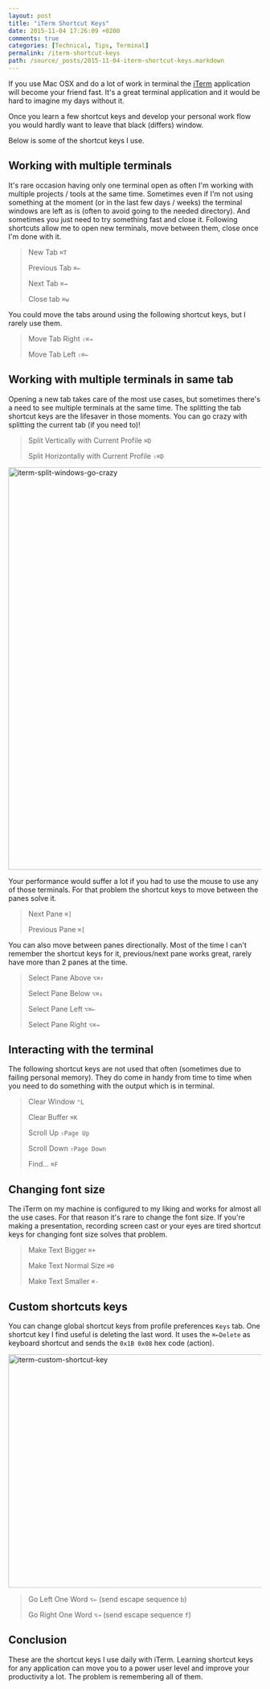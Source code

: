 ```yaml
---
layout: post
title: "iTerm Shortcut Keys"
date: 2015-11-04 17:26:09 +0200
comments: true
categories: [Technical, Tips, Terminal]
permalink: /iterm-shortcut-keys
path: /source/_posts/2015-11-04-iterm-shortcut-keys.markdown
---
```


If you use Mac OSX and do a lot of work in terminal the [iTerm](https://www.iterm2.com) application will become your friend fast. It's a great terminal application and it would be hard to imagine my days without it.

Once you learn a few shortcut keys and develop your personal work flow you would hardly want to leave that black (differs) window.

Below is some of the shortcut keys I use.

## Working with multiple terminals

It's rare occasion having only one terminal open as often I'm working with multiple projects / tools at the same time. Sometimes even if I'm not using something at the moment (or in the last few days / weeks) the terminal windows are left as is (often to avoid going to the needed directory). And sometimes you just need to try something fast and close it. Following shortcuts allow me to open new terminals, move between them, close once I'm done with it.

> New Tab `⌘T`
> 
> Previous Tab `⌘←`
> 
> Next Tab `⌘→`
> 
> Close tab `⌘w`

You could move the tabs around using the following shortcut keys, but I rarely use them.

> Move Tab Right `⇧⌘→`
> 
> Move Tab Left `⇧⌘←`

## Working with multiple terminals in same tab

Opening a new tab takes care of the most use cases, but sometimes there's a need to see multiple terminals at the same time. The splitting the tab shortcut keys are the lifesaver in those moments. You can go crazy with splitting the current tab (if you need to)!

> Split Vertically with Current Profile `⌘D`
> 
> Split Horizontally with Current Profile `⇧⌘D`

<a data-flickr-embed="true"  href="https://www.flickr.com/photos/ifdattic/22596362330/in/dateposted-public/" title="iterm-split-windows-go-crazy"><img src="https://farm6.staticflickr.com/5658/22596362330_9a8d2fabed_c.jpg" width="733" height="800" alt="iterm-split-windows-go-crazy"></a><script async src="//embedr.flickr.com/assets/client-code.js" charset="utf-8"></script>

Your performance would suffer a lot if you had to use the mouse to use any of those terminals. For that problem the shortcut keys to move between the panes solve it.

> Next Pane `⌘]`
> 
> Previous Pane `⌘[`

You can also move between panes directionally. Most of the time I can't remember the shortcut keys for it, previous/next pane works great, rarely have more than 2 panes at the time.

> Select Pane Above `⌥⌘↑`
> 
> Select Pane Below `⌥⌘↓`
> 
> Select Pane Left `⌥⌘←`
> 
> Select Pane Right `⌥⌘→`

## Interacting with the terminal

The following shortcut keys are not used that often (sometimes due to failing personal memory). They do come in handy from time to time when you need to do something with the output which is in terminal.

> Clear Window `⌃L`
> 
> Clear Buffer `⌘K`
> 
> Scroll Up `⇧Page Up`
> 
> Scroll Down `⇧Page Down`
> 
> Find... `⌘F`

## Changing font size

The iTerm on my machine is configured to my liking and works for almost all the use cases. For that reason it's rare to change the font size. If you're making a presentation, recording screen cast or your eyes are tired shortcut keys for changing font size solves that problem.

> Make Text Bigger `⌘+`
> 
> Make Text Normal Size `⌘0`
> 
> Make Text Smaller `⌘-`

## Custom shortcuts keys

You can change global shortcut keys from profile preferences `Keys` tab. One shortcut key I find useful is deleting the last word. It uses the `⌘←Delete` as keyboard shortcut and sends the `0x1B 0x08` hex code (action).

<a data-flickr-embed="true"  href="https://www.flickr.com/photos/ifdattic/22841825873/in/dateposted-public/" title="iterm-custom-shortcut-key"><img src="https://farm1.staticflickr.com/597/22841825873_9521a2502d_c.jpg" width="800" height="464" alt="iterm-custom-shortcut-key"></a><script async src="//embedr.flickr.com/assets/client-code.js" charset="utf-8"></script>

> Go Left One Word `⌥←` (send escape sequence `b`)
> 
> Go Right One Word `⌥→` (send escape sequence `f`)

## Conclusion

These are the shortcut keys I use daily with iTerm. Learning shortcut keys for any application can move you to a power user level and improve your productivity a lot. The problem is remembering all of them.
